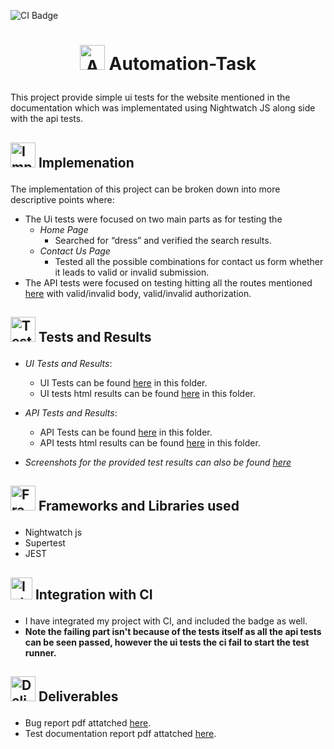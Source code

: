 ![CI Badge](https://github.com/RanaMohamed99/Automation-Task/actions/workflows/test.yml/badge.svg)

# <p align="center"><img src="https://cdn2.iconfinder.com/data/icons/testing-software-2-filled-outline/128/Testing_Software_2_-_Ps_Style_-_1-08-512.png" width="40" title="Automation-Task"> Automation-Task </p>
This project provide simple ui tests for the website mentioned in the documentation which was implementated using Nightwatch JS along side with the api tests.

## <p align="left"><img src="https://png.pngtree.com/png-vector/20230412/ourmid/pngtree-implementation-flat-icon-vector-png-image_6701398.png" width="40" title="Implemenation"> Implemenation </p>
 The implementation of this project can be broken down into more descriptive points where:
   - The Ui tests were focused on two main parts as for testing the
        - *Home Page*
           - Searched for “dress” and verified the search results.
        - *Contact Us Page*
           - Tested all the possible combinations for contact us form whether it leads to valid or invalid submission.
   - The API tests were focused on testing hitting all the routes mentioned [here](https://www.npmjs.com/package/mock-user-auth?activeTab=readme) with valid/invalid body, 
     valid/invalid authorization.

## <p align="left"><img src="https://www.pngplay.com/wp-content/uploads/6/Exam-Logo-Background-PNG-Image.png" width="40" title="Tests and Results"> Tests and Results </p>
   - *UI Tests and Results*:
        - UI Tests can be found [here](https://github.com/RanaMohamed99/Automation-Task/tree/main/nightwatch/examples/ui-tests) in this folder.
        - UI tests html results can be found [here](https://github.com/RanaMohamed99/Automation-Task/tree/main/tests_output/tests_output_results/uiTestOutput) in this folder.
   - *API Tests and Results*:
        - API Tests can be found [here](https://github.com/RanaMohamed99/Automation-Task/tree/main/nightwatch/api-tests) in this folder.
        - API tests html results can be found [here](https://github.com/RanaMohamed99/Automation-Task/tree/main/tests_output/tests_output_results/apiTestsOutput) in this 
          folder.

   - *Screenshots for the provided test results can also be found [here](https://github.com/RanaMohamed99/Automation-Task/tree/main/tests_output/tests_output_results)*

## <p align="left"><img src="https://gloify.com/wp-content/uploads/2021/06/shopify-2-1210x617.png" width="40" title="Frameworks and Libraries used"> Frameworks and Libraries used </p> 
- Nightwatch js
- Supertest
- JEST

## <p align="left"><img src="https://cdn.iconscout.com/icon/free/png-256/free-circleci-3629946-3031758.png" width="35" title="Integration with CI"> Integration with CI </p>
- I have integrated my project with CI, and included the badge as well.
- **Note the failing part isn't because of the tests itself as all the api tests can be seen passed, however the ui tests the ci fail to start the test runner.**

## <p align="left"><img src="https://www.pngall.com/wp-content/uploads/12/Delivery-Scooter-PNG-Images-HD.png" width="40" title="Deliverables"> Deliverables </p> 
- Bug report pdf attatched [here](https://github.com/RanaMohamed99/Automation-Task/blob/main/Bug%20reports.pdf).
- Test documentation report pdf attatched [here](https://github.com/RanaMohamed99/Automation-Task/blob/main/Testcases%20documentation%20final.pdf).
